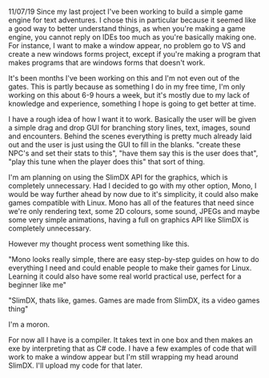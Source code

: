 
11/07/19 
Since my last project I've been working to build a simple game engine for text adventures. 
I chose this in particular because it seemed like a good way to better understand things, as when you're making a game engine, you cannot reply on IDEs too much as you're basically making one. For instance, I want to make a window appear, no problem go to VS and create a new windows forms project, except if you're making a program that makes programs that are windows forms that doesn't work.

It's been months I've been working on this and I'm not even out of the gates. This is partly because as something I do in my free time, I'm only working on this about 6-9 hours a week, but it's mostly due to my lack of knowledge and experience, something I hope is going to get better at time. 

I have a rough idea of how I want it to work. Basically the user will be given a simple drag and drop GUI for branching story lines, text, images, sound and encounters. Behind the scenes everything is pretty much already laid out and the user is just using the GUI to fill in the blanks. "create these NPC's and set their stats to this", "have them say this is the user does that", "play this tune when the player does this" that sort of thing. 

I'm am planning on using the SlimDX API for the graphics, which is completely unnecessary. Had I decided to go with my other option,  Mono, I would be way further ahead by now due to it's simplicity, it could also make games compatible with Linux. Mono has all of the features that need since we're only rendering text, some 2D colours, some sound, JPEGs and maybe some very simple animations, having a full on graphics API like SlimDX is completely unnecessary.

However my thought process went something like this.

"Mono looks really simple, there are easy step-by-step guides on how to do everything I need and could enable people to make their games for Linux. Learning it could also have some real world practical use, perfect for a beginner like me"

"SlimDX, thats like, games. Games are made from SlimDX, its a video games thing"

I'm a moron.

For now all I have is a compiler. It takes text in one box and then makes an exe by interpreting that as C# code. I have a few examples of code that will work to make a window appear but I'm still wrapping my head around SlimDX. I'll upload my code for that later.
